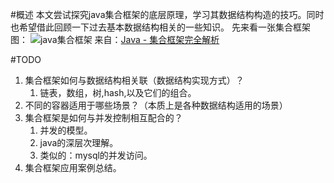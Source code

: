 
#概述
本文尝试探究java集合框架的底层原理，学习其数据结构构造的技巧。同时也希望借此回顾一下过去基本数据结构相关的一些知识。
先来看一张集合框架图：
![java集合框架](http://i.imgur.com/cZrkPsH.gif)
来自：[Java - 集合框架完全解析](http://www.open-open.com/lib/view/open1474167415464.html)

#TODO


1.  集合框架如何与数据结构相关联（数据结构实现方式）？
	1.  链表，数组，树,hash,以及它们的组合。
2.  不同的容器适用于哪些场景？（本质上是各种数据结构适用的场景）
3.  集合框架是如何与并发控制相互配合的？
	1.  并发的模型。
	2.  java的深层次理解。
	3.  类似的：mysql的并发访问。
4.  集合框架应用案例总结。

